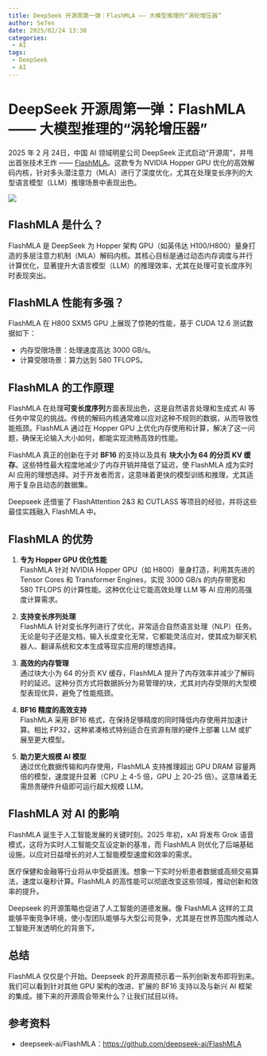 ```yaml
---
title: DeepSeek 开源周第一弹：FlashMLA —— 大模型推理的“涡轮增压器”
author: Se7en
date: 2025/02/24 13:30
categories:
 - AI
tags:
 - DeepSeek
 - AI
---
```


# DeepSeek 开源周第一弹：FlashMLA —— 大模型推理的“涡轮增压器”

2025 年 2 月 24日，中国 AI 领域明星公司 DeepSeek 正式启动“开源周”，并甩出首张技术王炸 —— [FlashMLA](https://github.com/deepseek-ai/FlashMLA)。这款专为 NVIDIA Hopper GPU 优化的高效解码内核，针对多头潜注意力（MLA）进行了深度优化，尤其在处理变长序列的大型语言模型（LLM）推理场景中表现出色。

![](https://chengzw258.oss-cn-beijing.aliyuncs.com/Article/202502241306380.png)

## FlashMLA 是什么？

FlashMLA 是 DeepSeek 为 Hopper 架构 GPU（如英伟达 H100/H800）量身打造的多层注意力机制（MLA）解码内核。其核心目标是通过动态内存调度与并行计算优化，显著提升大语言模型（LLM）的推理效率，尤其在处理可变长度序列时表现突出。

## FlashMLA 性能有多强？

FlashMLA 在 H800 SXM5 GPU 上展现了惊艳的性能，基于 CUDA 12.6 测试数据如下：

- 内存受限场景：处理速度高达 3000 GB/s。
- 计算受限场景：算力达到 580 TFLOPS。

## FlashMLA 的工作原理

FlashMLA 在处理**可变长度序列**方面表现出色，这是自然语言处理和生成式 AI 等任务中常见的挑战。传统的解码内核通常难以应对这种不规则的数据，从而导致性能瓶颈。FlashMLA 通过在 Hopper GPU 上优化内存使用和计算，解决了这一问题，确保无论输入大小如何，都能实现流畅高效的性能。

FlashMLA 真正的创新在于对 **BF16** 的支持以及具有 **块大小为 64 的分页 KV 缓存**。这些特性最大程度地减少了内存开销并降低了延迟，使 FlashMLA 成为实时 AI 应用的理想选择。对于开发者而言，这意味着更快的模型训练和推理，尤其适用于复杂且动态的数据集。

Deepseek 还借鉴了 FlashAttention 2&3 和 CUTLASS 等项目的经验，并将这些最佳实践融入 FlashMLA 中。

## FlashMLA 的优势

1. **专为 Hopper GPU 优化性能**  
   FlashMLA 针对 NVIDIA Hopper GPU（如 H800）量身打造，利用其先进的 Tensor Cores 和 Transformer Engines，实现 3000 GB/s 的内存带宽和 580 TFLOPS 的计算性能。这种优化让它能高效处理 LLM 等 AI 应用的高强度计算需求。

2. **支持变长序列处理**  
   FlashMLA 针对变长序列进行了优化，非常适合自然语言处理（NLP）任务。无论是句子还是文档，输入长度变化无常，它都能灵活应对，使其成为聊天机器人、翻译系统和文本生成等现实应用的理想选择。

3. **高效的内存管理**  
   通过块大小为 64 的分页 KV 缓存，FlashMLA 提升了内存效率并减少了解码时的延迟。这种分页方式将数据拆分为易管理的块，尤其对内存受限的大型模型表现优异，避免了性能瓶颈。

4. **BF16 精度的高效支持**  
   FlashMLA 采用 BF16 格式，在保持足够精度的同时降低内存使用并加速计算。相比 FP32，这种紧凑格式特别适合在资源有限的硬件上部署 LLM 或扩展至更大模型。

5. **助力更大规模 AI 模型**  
   通过优化数据传输和内存使用，FlashMLA 支持推理超出 GPU DRAM 容量两倍的模型，速度提升显著（CPU 上 4-5 倍，GPU 上 20-25 倍）。这意味着无需昂贵硬件升级即可运行超大规模 LLM。

## FlashMLA 对 AI 的影响

FlashMLA 诞生于人工智能发展的关键时刻。2025 年初，xAI 将发布 Grok 语音模式，这将为实时人工智能交互设定新的基准，而 FlashMLA 则优化了后端基础设施，以应对日益增长的对人工智能模型速度和效率的需求。

医疗保健和金融等行业将从中受益匪浅。想象一下实时分析患者数据或高频交易算法，速度以毫秒计算。FlashMLA 的高性能可以彻底改变这些领域，推动创新和效率的提升。

Deepseek 的开源策略也促进了人工智能的道德发展。像 FlashMLA 这样的工具能够平衡竞争环境，使小型团队能够与大型公司竞争，尤其是在世界范围内推动人工智能开发透明化的背景下。


## 总结

FlashMLA 仅仅是个开始。Deepseek 的开源周预示着一系列创新发布即将到来。我们可以看到针对其他 GPU 架构的改进、扩展的 BF16 支持以及与新兴 AI 框架的集成。接下来的开源周会带来什么？让我们拭目以待。


## 参考资料

- deepseek-ai/FlashMLA：https://github.com/deepseek-ai/FlashMLA
